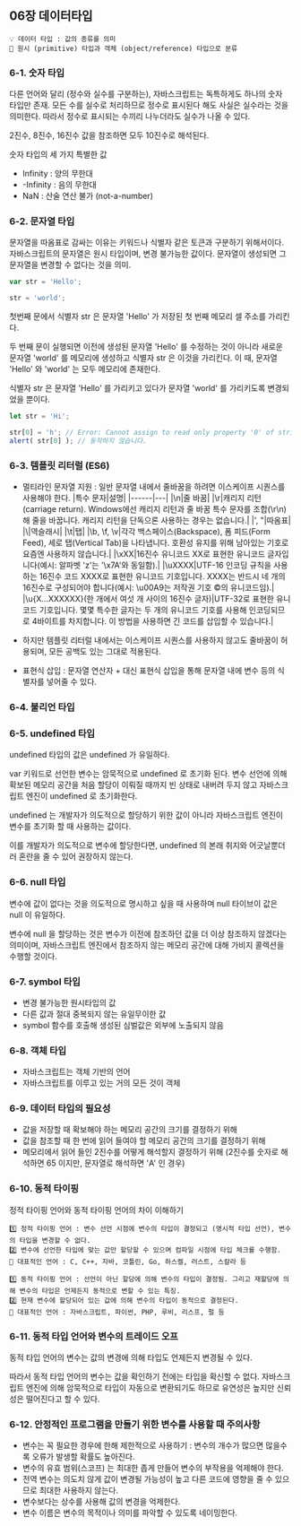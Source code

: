 ## 06장 데이터타입

```text
💡 데이터 타입 : 값의 종류를 의미
🌷 원시 (primitive) 타입과 객체 (object/reference) 타입으로 분류
```

### 6-1. 숫자 타입

다른 언어와 달리 (정수와 실수를 구분하는), 자바스크립트는 독특하게도 하나의 숫자 타입만 존재. 모든 수를 실수로 처리하므로 정수로 표시된다 해도 사실은 실수라는 것을 의미한다.
따라서 정수로 표시되는 수끼리 나누더라도 실수가 나올 수 있다.

2진수, 8진수, 16진수 값을 참조하면 모두 10진수로 해석된다.

숫자 타입의 세 가지 특별한 값
- Infinity : 양의 무한대
- -Infinity : 음의 무한대
- NaN : 산술 연산 불가 (not-a-number)

### 6-2. 문자열 타입

문자열을 따옴표로 감싸는 이유는 키워드나 식별자 같은 토큰과 구분하기 위해서이다.
자바스크립트의 문자열은 원시 타입이며, 변경 불가능한 값이다. 문자열이 생성되면 그 문자열을 변경할 수 없다는 것을 의미.

```javascript
var str = 'Hello';

str = 'world';
```

첫번째 문에서 식별자 str 은 문자열 'Hello' 가 저장된 첫 번째 메모리 셀 주소를 가리킨다.

두 번째 문이 실행되면 이전에 생성된 문자열 'Hello' 를 수정하는 것이 아니라 새로운 문자열 'world' 를 메모리에 생성하고 식별자 str 은 이것을 가리킨다.
이 때, 문자열 'Hello' 와 'world' 는 모두 메모리에 존재한다.

식별자 str 은 문자열 'Hello' 를 가리키고 있다가 문자열 'world' 를 가리키도록 변경되었을 뿐이다.

```javascript
let str = 'Hi';

str[0] = 'h'; // Error: Cannot assign to read only property '0' of string 'Hi'
alert( str[0] ); // 동작하지 않습니다.
```

### 6-3. 템플릿 리터럴 (ES6)

- 멀티라인 문자열 지원 : 일반 문자열 내에서 줄바꿈을 하려면 이스케이프 시퀀스를 사용해야 한다.
  |특수 문자|설명|
  |------|---|
  |\n|줄 바꿈|
  |\r|캐리지 리턴(carriage return). Windows에선 캐리지 리턴과 줄 바꿈 특수 문자를 조합(\r\n)해 줄을 바꿉니다. 캐리지 리턴을 단독으론 사용하는 경우는 없습니다.|
  |\', \"|따옴표|
  |\\|역슬래시|
  |\t|탭|
  |\b, \f, \v|각각 백스페이스(Backspace), 폼 피드(Form Feed), 세로 탭(Vertical Tab)을 나타냅니다. 호환성 유지를 위해 남아있는 기호로 요즘엔 사용하지 않습니다.|
  |\xXX|16진수 유니코드 XX로 표현한 유니코드 글자입니다(예시: 알파벳 'z'는 '\x7A'와 동일함).|
  |\uXXXX|UTF-16 인코딩 규칙을 사용하는 16진수 코드 XXXX로 표현한 유니코드 기호입니다. XXXX는 반드시 네 개의 16진수로 구성되어야 합니다(예시: \u00A9는 저작권 기호 ©의 유니코드임).|
  |\u{X…XXXXXX}(한 개에서 여섯 개 사이의 16진수 글자)|UTF-32로 표현한 유니코드 기호입니다. 몇몇 특수한 글자는 두 개의 유니코드 기호를 사용해 인코딩되므로 4바이트를 차지합니다. 이 방법을 사용하면 긴 코드를 삽입할 수 있습니다.|

- 하지만 템플릿 리터럴 내에서는 이스케이프 시퀀스를 사용하지 않고도 줄바꿈이 허용되며, 모든 공백도 있는 그대로 적용된다.

- 표현식 삽입 : 문자열 연산자 + 대신 표현식 삽입을 통해 문자열 내에 변수 등의 식별자를 넣어줄 수 있다.


### 6-4. 불리언 타입

### 6-5. undefined 타입

undefined 타입의 값은 undefined 가 유일하다.

var 키워드로 선언한 변수는 암묵적으로 undefined 로 초기화 된다. 변수 선언에 의해 확보된 메모리 공간을 처음 할당이 이뤄질 때까지 빈 상태로 내버려 두지 않고 자바스크립트 엔진이 undefined 로 초기화한다.

undefined 는 개발자가 의도적으로 할당하기 위한 값이 아니라 자바스크립트 엔진이 변수를 초기화 할 때 사용하는 값이다.

이를 개발자가 의도적으로 변수에 할당한다면, undefined 의 본래 취지와 어긋날뿐더러 혼란을 줄 수 있어 권장하지 않는다.

### 6-6. null 타입

변수에 값이 없다는 것을 의도적으로 명시하고 싶을 때 사용하며 null 타이브이 값은 null 이 유일하다.

변수에 null 을 할당하는 것은 변수가 이전에 참조하던 값을 더 이상 참조하지 않겠다는 의미이며, 자바스크립트 엔진에서 참조하지 않는 메모리 공간에 대해 가비지 콜렉션을 수행할 것이다.

### 6-7. symbol 타입

- 변경 불가능한 원시타입의 값
- 다른 값과 절대 중복되지 않는 유일무이한 값
- symbol 함수를 호출해 생성된 심벌값은 외부에 노출되지 않음

### 6-8. 객체 타입

- 자바스크립트는 객체 기반의 언어
- 자바스크립트를 이루고 있는 거의 모든 것이 객체

### 6-9. 데이터 타입의 필요성

- 값을 저장할 때 확보해야 하는 메모리 공간의 크기를 결정하기 위해
- 값을 참조할 때 한 번에 읽어 들여야 할 메모리 공간의 크기를 결정하기 위해
- 메모리에서 읽어 들인 2진수를 어떻게 해석할지 결정하기 위해 (2진수를 숫자로 해석하면 65 이지만, 문자열로 해석하면 'A' 인 경우)

### 6-10. 동적 타이핑

정적 타이핑 언어와 동적 타이핑 언어의 차이 이해하기

```text
1️⃣ 정적 타이핑 언어 : 변수 선언 시점에 변수의 타입이 결정되고 (명시적 타입 선언), 변수의 타입을 변경할 수 없다.
2️⃣ 변수에 선언한 타입에 맞는 값만 할당할 수 있으며 컴파일 시점에 타입 체크를 수행함.
🐶 대표적인 언어 : C, C++, 자바, 코틀린, Go, 하스켈, 러스트, 스칼라 등
```

```text
1️⃣ 동적 타이핑 언어 : 선언이 아닌 할당에 의해 변수의 타입이 결정됨. 그리고 재할당에 의해 변수의 타입은 언제든지 동적으로 변할 수 있는 특징.
2️⃣ 현재 변수에 할당되어 있는 값에 의해 변수의 타입이 동적으로 결정된다.
🐶 대표적인 언어 : 자바스크립트, 파이썬, PHP, 루비, 리스프, 펄 등
```


### 6-11. 동적 타입 언어와 변수의 트레이드 오프

동적 타입 언어의 변수는 값의 변경에 의해 타입도 언제든지 변경될 수 있다.

따라서 동적 타입 언어의 변수는 값을 확인하기 전에는 타입을 확신할 수 없다. 자바스크립트 엔진에 의해 암묵적으로 타입이 자동으로 변환되기도 하므로 유연성은 높지만 신뢰성은 떨어진다고 할 수 있다.

### 6-12. 안정적인 프로그램을 만들기 위한 변수를 사용할 때 주의사항

- 변수는 꼭 필요한 경우에 한해 제한적으로 사용하기 : 변수의 개수가 많으면 많을수록 오류가 발생할 확률도 높아진다.
- 변수의 유효 범위(스코프) 는 최대한 좁게 만들어 변수의 부작용을 억제해야 한다.
- 전역 변수는 의도치 않게 값이 변경될 가능성이 높고 다른 코드에 영향을 줄 수 있으므로 최대한 사용하지 않는다.
- 변수보다는 상수를 사용해 값의 변경을 억제한다.
- 변수 이름은 변수의 목적이나 의미를 파악할 수 있도록 네이밍한다.






























